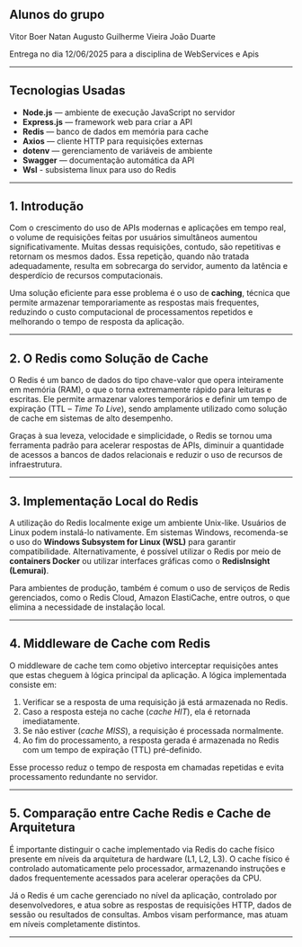 ## Alunos do grupo

Vitor Boer
Natan Augusto
Guilherme Vieira
João Duarte

Entrega no dia 12/06/2025 para a disciplina de WebServices e Apis

---

## Tecnologias Usadas

- **Node.js** — ambiente de execução JavaScript no servidor  
- **Express.js** — framework web para criar a API  
- **Redis** — banco de dados em memória para cache  
- **Axios** — cliente HTTP para requisições externas  
- **dotenv** — gerenciamento de variáveis de ambiente  
- **Swagger** — documentação automática da API
- **Wsl** - subsistema linux para uso do Redis

---

## 1. Introdução

Com o crescimento do uso de APIs modernas e aplicações em tempo real, o volume de requisições feitas por usuários simultâneos aumentou significativamente. Muitas dessas requisições, contudo, são repetitivas e retornam os mesmos dados. Essa repetição, quando não tratada adequadamente, resulta em sobrecarga do servidor, aumento da latência e desperdício de recursos computacionais.

Uma solução eficiente para esse problema é o uso de **caching**, técnica que permite armazenar temporariamente as respostas mais frequentes, reduzindo o custo computacional de processamentos repetidos e melhorando o tempo de resposta da aplicação.

---

## 2. O Redis como Solução de Cache

O Redis é um banco de dados do tipo chave-valor que opera inteiramente em memória (RAM), o que o torna extremamente rápido para leituras e escritas. Ele permite armazenar valores temporários e definir um tempo de expiração (TTL – *Time To Live*), sendo amplamente utilizado como solução de cache em sistemas de alto desempenho.

Graças à sua leveza, velocidade e simplicidade, o Redis se tornou uma ferramenta padrão para acelerar respostas de APIs, diminuir a quantidade de acessos a bancos de dados relacionais e reduzir o uso de recursos de infraestrutura.

---

## 3. Implementação Local do Redis

A utilização do Redis localmente exige um ambiente Unix-like. Usuários de Linux podem instalá-lo nativamente. Em sistemas Windows, recomenda-se o uso do **Windows Subsystem for Linux (WSL)** para garantir compatibilidade. Alternativamente, é possível utilizar o Redis por meio de **containers Docker** ou utilizar interfaces gráficas como o **RedisInsight (Lemurai)**.

Para ambientes de produção, também é comum o uso de serviços de Redis gerenciados, como o Redis Cloud, Amazon ElastiCache, entre outros, o que elimina a necessidade de instalação local.

---

## 4. Middleware de Cache com Redis

O middleware de cache tem como objetivo interceptar requisições antes que estas cheguem à lógica principal da aplicação. A lógica implementada consiste em:

1. Verificar se a resposta de uma requisição já está armazenada no Redis.
2. Caso a resposta esteja no cache (*cache HIT*), ela é retornada imediatamente.
3. Se não estiver (*cache MISS*), a requisição é processada normalmente.
4. Ao fim do processamento, a resposta gerada é armazenada no Redis com um tempo de expiração (TTL) pré-definido.

Esse processo reduz o tempo de resposta em chamadas repetidas e evita processamento redundante no servidor.

---

## 5. Comparação entre Cache Redis e Cache de Arquitetura

É importante distinguir o cache implementado via Redis do cache físico presente em níveis da arquitetura de hardware (L1, L2, L3). O cache físico é controlado automaticamente pelo processador, armazenando instruções e dados frequentemente acessados para acelerar operações da CPU.

Já o Redis é um cache gerenciado no nível da aplicação, controlado por desenvolvedores, e atua sobre as respostas de requisições HTTP, dados de sessão ou resultados de consultas. Ambos visam performance, mas atuam em níveis completamente distintos.

---

